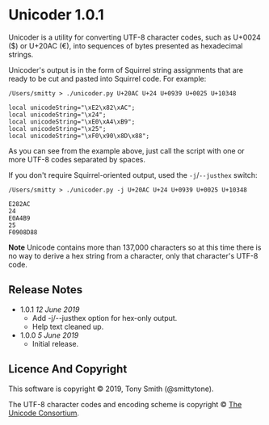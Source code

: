 # Unicoder 1.0.1 #

Unicoder is a utility for converting UTF-8 character codes, such as U+0024 ($) or U+20AC (€), into sequences of bytes presented as hexadecimal strings.

Unicoder's output is in the form of Squirrel string assignments that are ready to be cut and pasted into Squirrel code. For example:

```squirrel
/Users/smitty > ./unicoder.py U+20AC U+24 U+0939 U+0025 U+10348

local unicodeString="\xE2\x82\xAC";
local unicodeString="\x24";
local unicodeString="\xE0\xA4\xB9";
local unicodeString="\x25";
local unicodeString="\xF0\x90\x8D\x88";
```

As you can see from the example above, just call the script with one or more UTF-8 codes separated by spaces.

If you don't require Squirrel-oriented output, used the `-j`/`--justhex` switch:

```squirrel
/Users/smitty > ./unicoder.py -j U+20AC U+24 U+0939 U+0025 U+10348

E282AC
24
E0A4B9
25
F0908D88
```

**Note** Unicode contains more than 137,000 characters so at this time there is no way to derive a hex string from a character, only that character's UTF-8 code.

## Release Notes ##

- 1.0.1 *12 June 2019*
    - Add -j/--justhex option for hex-only output.
    - Help text cleaned up.
- 1.0.0 *5 June 2019*
    - Initial release.

## Licence And Copyright ##

This software is copyright &copy; 2019, Tony Smith (@smittytone).

The UTF-8 character codes and encoding scheme is copyright &copy; [The Unicode Consortium](https://www.unicode.org).